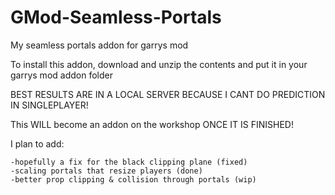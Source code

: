 # GMod-Seamless-Portals
My seamless portals addon for garrys mod

To install this addon, download and unzip the contents and put it in your garrys mod addon folder

BEST RESULTS ARE IN A LOCAL SERVER BECAUSE I CANT DO PREDICTION IN SINGLEPLAYER!

This WILL become an addon on the workshop ONCE IT IS FINISHED!


I plan to add:
```
-hopefully a fix for the black clipping plane (fixed)
-scaling portals that resize players (done)
-better prop clipping & collision through portals (wip)
```
